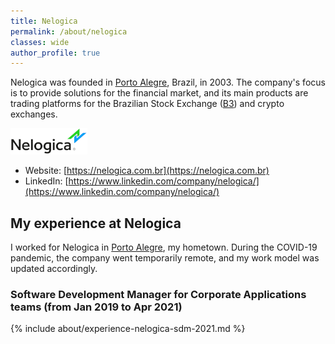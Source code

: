 ```yaml
---
title: Nelogica
permalink: /about/nelogica
classes: wide
author_profile: true
---
```


Nelogica was founded in [Porto Alegre](https://en.wikipedia.org/wiki/Porto_Alegre), Brazil, in 2003. The company's focus is to provide solutions for the financial market, and its main products are trading platforms for the Brazilian Stock Exchange ([B3](https://www.b3.com.br/)) and crypto exchanges.

![Nelogica logo](/images/about/nelogica.png "Nelogica logo")

- Website: [https://nelogica.com.br](https://nelogica.com.br)
- LinkedIn: [https://www.linkedin.com/company/nelogica/](https://www.linkedin.com/company/nelogica/)

## My experience at Nelogica

I worked for Nelogica in [Porto Alegre](https://en.wikipedia.org/wiki/Porto_Alegre), my hometown. During the COVID-19 pandemic, the company went temporarily remote, and my work model was updated accordingly.

### Software Development Manager for Corporate Applications teams <nobr>(from Jan 2019 to Apr 2021)</nobr>

{% include about/experience-nelogica-sdm-2021.md %}